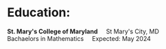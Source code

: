 # **Education:**
**St. Mary's College of Maryland** &nbsp;&nbsp;&nbsp; St Mary's City, MD \
Bachaelors in Mathematics &nbsp;&nbsp;&nbsp; Expected: May 2024
